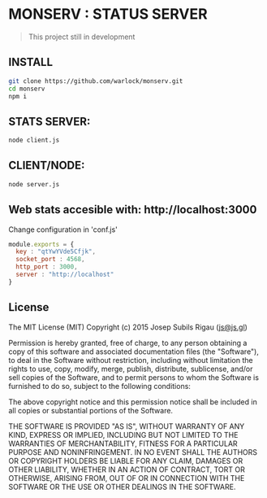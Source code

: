 MONSERV : STATUS SERVER
===
>This project still in development

## INSTALL
```sh
git clone https://github.com/warlock/monserv.git
cd monserv
npm i
```

## STATS SERVER:
```sh
node client.js
```

## CLIENT/NODE:
```sh
node server.js
```

## Web stats accesible with: http://localhost:3000

Change configuration in 'conf.js'

```js
module.exports = {
  key : "qtYwYVde5Cfjk",
  socket_port : 4568,
  http_port : 3000,
  server : "http://localhost"
}
```

## License
The MIT License (MIT)
Copyright (c) 2015 Josep Subils Rigau (js@js.gl)

Permission is hereby granted, free of charge, to any person obtaining a copy of this software and associated documentation files (the "Software"), to deal in the Software without restriction, including without limitation the rights to use, copy, modify, merge, publish, distribute, sublicense, and/or sell copies of the Software, and to permit persons to whom the Software is furnished to do so, subject to the following conditions:

The above copyright notice and this permission notice shall be included in all copies or substantial portions of the Software.

THE SOFTWARE IS PROVIDED "AS IS", WITHOUT WARRANTY OF ANY KIND, EXPRESS OR IMPLIED, INCLUDING BUT NOT LIMITED TO THE WARRANTIES OF MERCHANTABILITY, FITNESS FOR A PARTICULAR PURPOSE AND NONINFRINGEMENT. IN NO EVENT SHALL THE AUTHORS OR COPYRIGHT HOLDERS BE LIABLE FOR ANY CLAIM, DAMAGES OR OTHER LIABILITY, WHETHER IN AN ACTION OF CONTRACT, TORT OR OTHERWISE, ARISING FROM, OUT OF OR IN CONNECTION WITH THE SOFTWARE OR THE USE OR OTHER DEALINGS IN THE SOFTWARE.